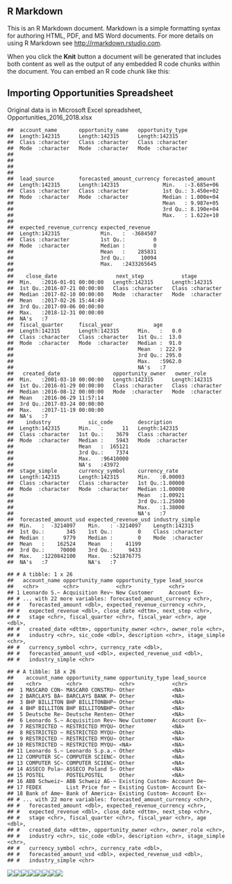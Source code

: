 R Markdown
----------

This is an R Markdown document. Markdown is a simple formatting syntax
for authoring HTML, PDF, and MS Word documents. For more details on
using R Markdown see <http://rmarkdown.rstudio.com>.

When you click the **Knit** button a document will be generated that
includes both content as well as the output of any embedded R code
chunks within the document. You can embed an R code chunk like this:

Importing Opportunities Spreadsheet
-----------------------------------

Original data is in Microsoft Excel spreadsheet,
Opportunities\_2016\_2018.xlsx

    ##  account_name       opportunity_name   opportunity_type  
    ##  Length:142315      Length:142315      Length:142315     
    ##  Class :character   Class :character   Class :character  
    ##  Mode  :character   Mode  :character   Mode  :character  
    ##                                                          
    ##                                                          
    ##                                                          
    ##                                                          
    ##  lead_source        forecasted_amount_currency forecasted_amount   
    ##  Length:142315      Length:142315              Min.   :-3.685e+06  
    ##  Class :character   Class :character           1st Qu.: 3.450e+02  
    ##  Mode  :character   Mode  :character           Median : 1.000e+04  
    ##                                                Mean   : 9.987e+05  
    ##                                                3rd Qu.: 8.190e+04  
    ##                                                Max.   : 1.622e+10  
    ##                                                                    
    ##  expected_revenue_currency expected_revenue    
    ##  Length:142315             Min.   :  -3684507  
    ##  Class :character          1st Qu.:         0  
    ##  Mode  :character          Median :         0  
    ##                            Mean   :    285831  
    ##                            3rd Qu.:     10094  
    ##                            Max.   :2433265645  
    ##                                                
    ##    close_date                   next_step            stage          
    ##  Min.   :2016-01-01 00:00:00   Length:142315      Length:142315     
    ##  1st Qu.:2016-07-21 00:00:00   Class :character   Class :character  
    ##  Median :2017-02-10 00:00:00   Mode  :character   Mode  :character  
    ##  Mean   :2017-02-26 15:44:49                                        
    ##  3rd Qu.:2017-09-06 00:00:00                                        
    ##  Max.   :2018-12-31 00:00:00                                        
    ##  NA's   :7                                                          
    ##  fiscal_quarter     fiscal_year             age        
    ##  Length:142315      Length:142315      Min.   :   0.0  
    ##  Class :character   Class :character   1st Qu.:  13.0  
    ##  Mode  :character   Mode  :character   Median :  91.0  
    ##                                        Mean   : 222.9  
    ##                                        3rd Qu.: 295.0  
    ##                                        Max.   :5962.0  
    ##                                        NA's   :7       
    ##   created_date                 opportunity_owner   owner_role       
    ##  Min.   :2001-03-10 00:00:00   Length:142315      Length:142315     
    ##  1st Qu.:2016-01-29 00:00:00   Class :character   Class :character  
    ##  Median :2016-08-12 00:00:00   Mode  :character   Mode  :character  
    ##  Mean   :2016-06-29 11:57:14                                        
    ##  3rd Qu.:2017-03-24 00:00:00                                        
    ##  Max.   :2017-11-19 00:00:00                                        
    ##  NA's   :7                                                          
    ##    industry            sic_code        description       
    ##  Length:142315      Min.   :      11   Length:142315     
    ##  Class :character   1st Qu.:    3679   Class :character  
    ##  Mode  :character   Median :    5943   Mode  :character  
    ##                     Mean   :  165121                     
    ##                     3rd Qu.:    7374                     
    ##                     Max.   :96410000                     
    ##                     NA's   :43972                        
    ##  stage_simple       currency_symbol    currency_rate    
    ##  Length:142315      Length:142315      Min.   :0.00003  
    ##  Class :character   Class :character   1st Qu.:1.00000  
    ##  Mode  :character   Mode  :character   Median :1.00000  
    ##                                        Mean   :1.00921  
    ##                                        3rd Qu.:1.25000  
    ##                                        Max.   :1.38000  
    ##                                        NA's   :7        
    ##  forecasted_amount_usd expected_revenue_usd industry_simple   
    ##  Min.   :  -3214097    Min.   : -3214097    Length:142315     
    ##  1st Qu.:       345    1st Qu.:        0    Class :character  
    ##  Median :      9779    Median :        0    Mode  :character  
    ##  Mean   :    162524    Mean   :    41199                      
    ##  3rd Qu.:     70000    3rd Qu.:     9433                      
    ##  Max.   :1220842100    Max.   :521876775                      
    ##  NA's   :7             NA's   :7

    ## # A tibble: 1 x 26
    ##   account_name opportunity_name opportunity_type lead_source
    ##   <chr>        <chr>            <chr>            <chr>      
    ## 1 Leonardo S.~ Acquisition Rev~ New Customer     Account Ex~
    ## # ... with 22 more variables: forecasted_amount_currency <chr>,
    ## #   forecasted_amount <dbl>, expected_revenue_currency <chr>,
    ## #   expected_revenue <dbl>, close_date <dttm>, next_step <chr>,
    ## #   stage <chr>, fiscal_quarter <chr>, fiscal_year <chr>, age <dbl>,
    ## #   created_date <dttm>, opportunity_owner <chr>, owner_role <chr>,
    ## #   industry <chr>, sic_code <dbl>, description <chr>, stage_simple <chr>,
    ## #   currency_symbol <chr>, currency_rate <dbl>,
    ## #   forecasted_amount_usd <dbl>, expected_revenue_usd <dbl>,
    ## #   industry_simple <chr>

    ## # A tibble: 18 x 26
    ##    account_name opportunity_name opportunity_type lead_source
    ##    <chr>        <chr>            <chr>            <chr>      
    ##  1 MASCARO CON~ MASCARO CONSTRU~ Other            <NA>       
    ##  2 BARCLAYS BA~ BARCLAYS BANK P~ Other            <NA>       
    ##  3 BHP BILLITON BHP BILLITONBHP~ Other            <NA>       
    ##  4 BHP BILLITON BHP BILLITONBHP~ Other            <NA>       
    ##  5 Deutsche Re~ Deutsche Renten~ Other            <NA>       
    ##  6 Leonardo S.~ Acquisition Rev~ New Customer     Account Ex~
    ##  7 RESTRICTED ~ RESTRICTED MYQU~ Other            <NA>       
    ##  8 RESTRICTED ~ RESTRICTED MYQU~ Other            <NA>       
    ##  9 RESTRICTED ~ RESTRICTED MYQU~ Other            <NA>       
    ## 10 RESTRICTED ~ RESTRICTED MYQU~ <NA>             <NA>       
    ## 11 Leonardo S.~ Leonardo S.p.a.~ Other            <NA>       
    ## 12 COMPUTER SC~ COMPUTER SCIENC~ Other            <NA>       
    ## 13 COMPUTER SC~ COMPUTER SCIENC~ Other            <NA>       
    ## 14 ASSECO Pola~ ASSECO Poland S~ Other            <NA>       
    ## 15 POSTEL       POSTELPOSTEL     Other            <NA>       
    ## 16 ABB Schweiz~ ABB Schweiz AG-~ Existing Custom~ Account De~
    ## 17 FEDEX        List Price for ~ Existing Custom~ Account Ex~
    ## 18 Bank of Ame~ Bank of America~ Existing Custom~ Account Ex~
    ## # ... with 22 more variables: forecasted_amount_currency <chr>,
    ## #   forecasted_amount <dbl>, expected_revenue_currency <chr>,
    ## #   expected_revenue <dbl>, close_date <dttm>, next_step <chr>,
    ## #   stage <chr>, fiscal_quarter <chr>, fiscal_year <chr>, age <dbl>,
    ## #   created_date <dttm>, opportunity_owner <chr>, owner_role <chr>,
    ## #   industry <chr>, sic_code <dbl>, description <chr>, stage_simple <chr>,
    ## #   currency_symbol <chr>, currency_rate <dbl>,
    ## #   forecasted_amount_usd <dbl>, expected_revenue_usd <dbl>,
    ## #   industry_simple <chr>

![](OppAnalysis_Explore_files/figure-markdown_strict/unnamed-chunk-1-1.png)![](OppAnalysis_Explore_files/figure-markdown_strict/unnamed-chunk-1-2.png)![](OppAnalysis_Explore_files/figure-markdown_strict/unnamed-chunk-1-3.png)![](OppAnalysis_Explore_files/figure-markdown_strict/unnamed-chunk-1-4.png)![](OppAnalysis_Explore_files/figure-markdown_strict/unnamed-chunk-1-5.png)![](OppAnalysis_Explore_files/figure-markdown_strict/unnamed-chunk-1-6.png)![](OppAnalysis_Explore_files/figure-markdown_strict/unnamed-chunk-1-7.png)![](OppAnalysis_Explore_files/figure-markdown_strict/unnamed-chunk-1-8.png)
